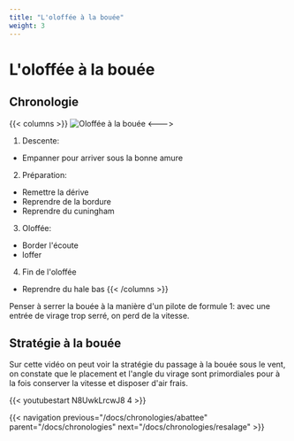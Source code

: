 ```yaml
---
title: "L'oloffée à la bouée"
weight: 3
---
```

# L'oloffée à la bouée

## Chronologie
{{< columns >}}
![Oloffée à la bouée](../images/oloffee.png)
<--->
1. Descente:
* Empanner pour arriver sous la bonne amure
2. Préparation: 
* Remettre la dérive
* Reprendre de la bordure
* Reprendre du cuningham
3. Oloffée:
* Border l'écoute
* loffer 
4. Fin de l'oloffée
* Reprendre du hale bas
{{< /columns >}}

Penser à serrer la bouée à la manière d'un pilote de formule 1: avec une entrée de virage trop serré, on perd de la vitesse.

## Stratégie à la bouée
Sur cette vidéo on peut voir la stratégie du passage à la bouée sous le vent, on constate que le placement et l'angle du virage sont primordiales pour à la fois conserver la vitesse et disposer d'air frais.

{{< youtubestart N8UwkLrcwJ8 4 >}}

{{< navigation previous="/docs/chronologies/abattee" parent="/docs/chronologies" next="/docs/chronologies/resalage" >}}
